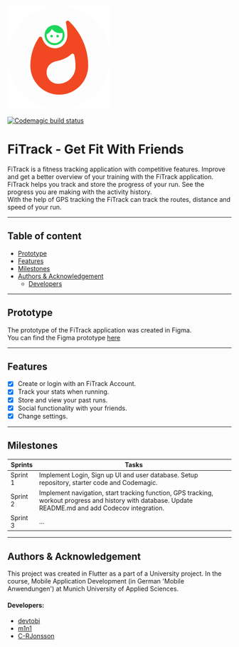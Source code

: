 ![FiTrack Logo](https://github.com/mobileappdevhm20/team-project-team_7/blob/develop/assets/images/png/fitrack-logocircle.png?raw=true "FiTrack Logo")

[![Codemagic build status](https://api.codemagic.io/apps/5ec7a927261f3410eb114173/5ec863ee261f3440df2f3a35/status_badge.svg)](https://codemagic.io/apps/5ec7a927261f3410eb114173/5ec863ee261f3440df2f3a35/latest_build)

# FiTrack - Get Fit With Friends
FiTrack is a fitness tracking application with competitive features. Improve and get a better overview of your training with the FiTrack application.
<br>FiTrack helps you track and store the progress of your run. See the progress you are making with the activity history.
<br>With the help of GPS tracking the FiTrack can track the routes, distance and speed of your run.

---

## Table of content
* [Prototype](#prototype)
* [Features](#features)
* [Milestones](#milestones)
* [Authors & Acknowledgement](#authors-&-Acknowledgement)
    * [Developers](#developers)

---

## Prototype
The prototype of the FiTrack application was created in Figma.
<br>
You can find the Figma prototype [here](https://www.figma.com/file/bOH8Rt1yujQjkMxyjsm1hj/FiTrack?node-id=0%3A1)
<br>


---

## Features
- [x] Create or login with an FiTrack Account.
- [x] Track your stats when running.
- [x] Store and view your past runs.
- [x] Social functionality with your friends.
- [x] Change settings.

---

## Milestones
| Sprints | Tasks |
| ------ | ------------- |
| Sprint 1 | Implement Login, Sign up UI and user database. Setup repository, starter code and Codemagic. |
| Sprint 2 | Implement navigation, start tracking function, GPS tracking, workout progress and history with database. Update README.md and add Codecov integration.|
| Sprint 3 | ... |

---

## Authors & Acknowledgement
This project was created in Flutter as a part of a University project. In the course, Mobile Application Development (in German 'Mobile Anwendungen') at Munich University of Applied Sciences.
<br>
#### Developers:
* [devtobi](https://github.com/devtobi)
* [m1n1](https://github.com/m1n1)
* [C-RJonsson](https://github.com/C-RJonsson)
